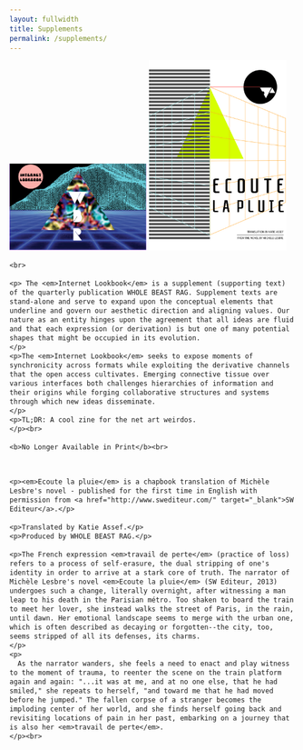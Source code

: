 ```yaml
---
layout: fullwidth
title: Supplements
permalink: /supplements/
---
```

<div class="page">
<div class="image-well" style="display: inline-block; height: 100%; vertical-align: middle;">
<img class="img-responsive" src="/assets/img/INTERNETLOOKBOOK-Cover.png" alt="INTERNETLOOKBOOK-Cover" width="48%">
<img class="img-responsive" src="/assets/img/6.-EcoutelaPluieCover.jpg" alt="EcoutelaPluieCover" width="48%">
</div>

<div class="col-half">
    
    <br>

    <p> The <em>Internet Lookbook</em> is a supplement (supporting text) of the quarterly publication WHOLE BEAST RAG. Supplement texts are stand-alone and serve to expand upon the conceptual elements that underline and govern our aesthetic direction and aligning values. Our nature as an entity hinges upon the agreement that all ideas are fluid and that each expression (or derivation) is but one of many potential shapes that might be occupied in its evolution.
    </p>
    <p>The <em>Internet Lookbook</em> seeks to expose moments of synchronicity across formats while exploiting the derivative channels that the open access cultivates. Emerging connective tissue over various interfaces both challenges hierarchies of information and their origins while forging collaborative structures and systems through which new ideas disseminate.
    </p>
    <p>TL;DR: A cool zine for the net art weirdos.
    </p><br>

    <b>No Longer Available in Print</b><br>

  </div>
  <div class="col-half">
  	<br>

    <p><em>Ecoute la pluie</em> is a chapbook translation of Michèle Lesbre's novel - published for the first time in English with permission from <a href="http://www.swediteur.com/" target="_blank">SW Editeur</a>.</p>

    <p>Translated by Katie Assef.</p>
    <p>Produced by WHOLE BEAST RAG.</p>

    <p>The French expression <em>travail de perte</em> (practice of loss) refers to a process of self-erasure, the dual stripping of one's identity in order to arrive at a stark core of truth. The narrator of Michèle Lesbre's novel <em>Ecoute la pluie</em> (SW Editeur, 2013) undergoes such a change, literally overnight, after witnessing a man leap to his death in the Parisian métro. Too shaken to board the train to meet her lover, she instead walks the street of Paris, in the rain, until dawn. Her emotional landscape seems to merge with the urban one, which is often described as decaying or forgotten--the city, too, seems stripped of all its defenses, its charms.
    </p>
    <p>
      As the narrator wanders, she feels a need to enact and play witness to the moment of trauma, to reenter the scene on the train platform again and again: "...it was at me, and at no one else, that he had smiled," she repeats to herself, "and toward me that he had moved before he jumped." The fallen corpse of a stranger becomes the imploding center of her world, and she finds herself going back and revisiting locations of pain in her past, embarking on a journey that is also her <em>travail de perte</em>.
    </p><br>
  </div>
  <div class="clearfix"></div>
</div>